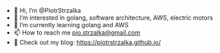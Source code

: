 - 👋 Hi, I’m @PiotrStrzalka
- 👀 I’m interested in golang, software architecture, AWS, electric motors
- 🌱 I’m currently learning golang and AWS
- 📫 How to reach me pio.strzalka@gmail.com
- 👀 Check out my blog: https://piotrstrzalka.github.io/

<!---
PiotrStrzalka/PiotrStrzalka is a ✨ special ✨ repository because its `README.md` (this file) appears on your GitHub profile.
You can click the Preview link to take a look at your changes.
--->
